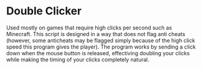 # Double Clicker

Used mostly on games that require high clicks per second such as Minecraft. This script is designed in a way that does not flag anti cheats (however, some anticheats may be flagged simply because of the high click speed this program gives the player). The program works by sending a click down when the mouse button is released, effectiving doubling your clicks while making the timing of your clicks completely natural. 
